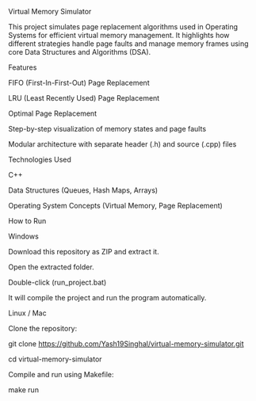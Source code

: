 Virtual Memory Simulator

This project simulates page replacement algorithms used in Operating Systems for efficient virtual memory management. It highlights how different strategies handle page faults and manage memory frames using core Data Structures and Algorithms (DSA).

Features

FIFO (First-In-First-Out) Page Replacement

LRU (Least Recently Used) Page Replacement

Optimal Page Replacement

Step-by-step visualization of memory states and page faults

Modular architecture with separate header (.h) and source (.cpp) files

Technologies Used

C++

Data Structures (Queues, Hash Maps, Arrays)

Operating System Concepts (Virtual Memory, Page Replacement)






How to Run


Windows 

Download this repository as ZIP and extract it.

Open the extracted folder.

Double-click (run_project.bat)

It will compile the project and run the program automatically.




Linux / Mac

Clone the repository:

git clone https://github.com/Yash19Singhal/virtual-memory-simulator.git

cd virtual-memory-simulator


Compile and run using Makefile:

make run
